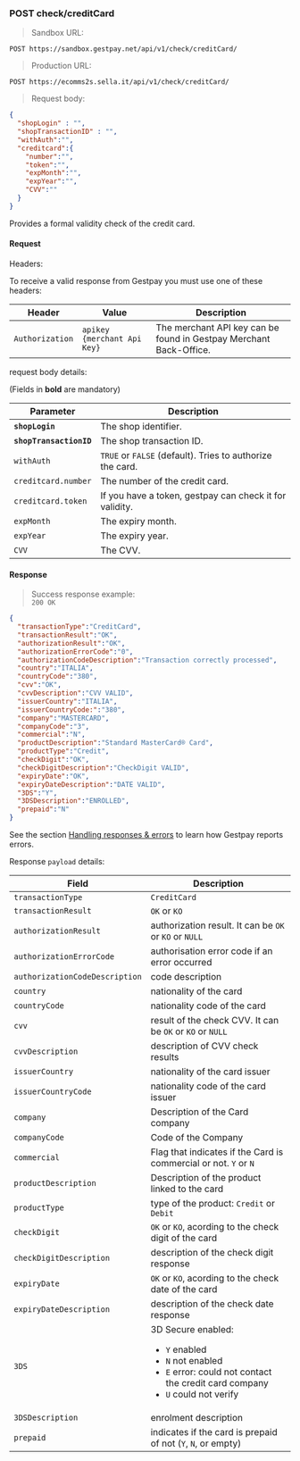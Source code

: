 ### POST check/creditCard


> Sandbox URL:

```
POST https://sandbox.gestpay.net/api/v1/check/creditCard/
```


> Production URL: 

```
POST https://ecomms2s.sella.it/api/v1/check/creditCard/
```

> Request body: 

```json
{
  "shopLogin" : "",
  "shopTransactionID" : "",
  "withAuth":"",
  "creditcard":{
    "number":"",
    "token":"",
    "expMonth":"",
    "expYear":"",
    "CVV":""
  }
}
```

Provides a formal validity check of the credit card. 

#### Request 

Headers: 

To receive a valid response from Gestpay you must use one of these headers: 

| Header          | Value                         | Description                                                        |
| --------------- | ----------------------------- | ------------------------------------------------------------------ |
| `Authorization` | `apikey {merchant Api Key}` | The merchant API key can be found in Gestpay Merchant Back-Office. |


request body details: 

(Fields in **bold** are mandatory)

| Parameter | Description | 
| --------- | ----------- | 
| **`shopLogin`** | The shop identifier. | 
| **`shopTransactionID`** | The shop transaction ID.
| `withAuth` | `TRUE` or `FALSE` (default). Tries to authorize the card. 
| `creditcard.number` | The number of the credit card.
| `creditcard.token` | If you have a token, gestpay can check it for validity. 
| `expMonth` | The expiry month.
| `expYear` | The expiry year. 
| `CVV` | The CVV. 

#### Response 

> Success response example:<br>
> `200 OK`

```json
{  
  "transactionType":"CreditCard",
  "transactionResult":"OK",
  "authorizationResult":"OK",
  "authorizationErrorCode":"0",
  "authorizationCodeDescription":"Transaction correctly processed",
  "country":"ITALIA",
  "countryCode":"380",
  "cvv":"OK",
  "cvvDescription":"CVV VALID",
  "issuerCountry":"ITALIA",
  "issuerCountryCode:":"380",
  "company":"MASTERCARD",
  "companyCode":"3",
  "commercial":"N",
  "productDescription":"Standard MasterCard® Card",
  "productType":"Credit",
  "checkDigit":"OK",
  "checkDigitDescription":"CheckDigit VALID",
  "expiryDate":"OK",
  "expiryDateDescription":"DATE VALID",
  "3DS":"Y",
  "3DSDescription":"ENROLLED",
  "prepaid":"N"
}
```

See the section [Handling responses & errors](#handling-responses-amp-errors) to learn how Gestpay reports errors.

Response `payload` details:


| Field          | Description 
| -------------- | -----------
| `transactionType` | `CreditCard`
| `transactionResult` | `OK` or `KO`
| `authorizationResult` | authorization result. It can be `OK` or `KO` or `NULL`  
| `authorizationErrorCode` | authorisation error code if an error occurred
| `authorizationCodeDescription` | code description 
| `country` | nationality of the card 
| `countryCode` | nationality code of the card
| `cvv` | result of the check CVV. It can be `OK` or `KO` or `NULL`
| `cvvDescription` | description of CVV check results
| `issuerCountry` | nationality of the card issuer 
| `issuerCountryCode` | nationality code of the card issuer
| `company` | Description of the Card company 
| `companyCode` | Code of the Company 
| `commercial` | Flag that indicates if the Card is commercial or not. `Y` or `N`
| `productDescription` | Description of the product linked to the card 
| `productType` | type of the product: `Credit` or `Debit`
| `checkDigit` | `OK` or `KO`, acording to the check digit of the card 
| `checkDigitDescription` | description of the check digit response
| `expiryDate` | `OK` or `KO`, acording to the check date of the card 
| `expiryDateDescription` | description of the check date response  
| `3DS` | 3D Secure enabled: <ul><li>`Y` enabled </li><li>`N` not enabled</li><li>`E` error: could not contact the credit card company</li><li>`U` could not verify</li></ul>  
| `3DSDescription` | enrolment description 
| `prepaid` | indicates if the card is prepaid of not (`Y`, `N`, or empty) 

